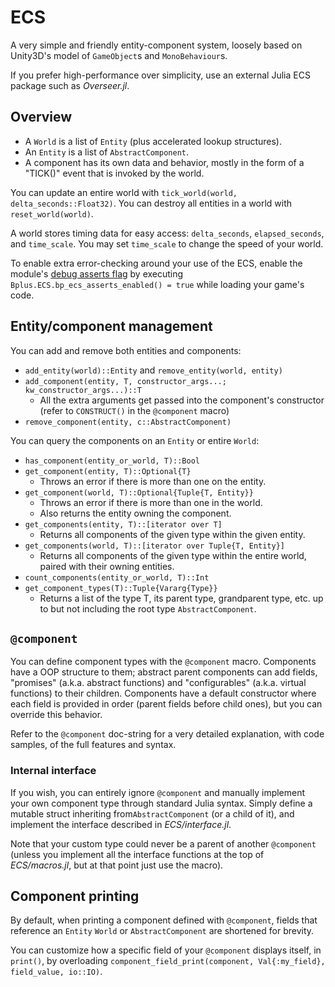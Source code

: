 # ECS

A very simple and friendly entity-component system, loosely based on Unity3D's model of `GameObject`s and `MonoBehaviour`s.

If you prefer high-performance over simplicity, use an external Julia ECS package such as *Overseer.jl*.

## Overview

* A `World` is a list of `Entity` (plus accelerated lookup structures).
* An `Entity` is a list of `AbstractComponent`.
* A component has its own data and behavior, mostly in the form of a "TICK()" event that is invoked by the world.

You can update an entire world with `tick_world(world, delta_seconds::Float32)`. You can destroy all entities in a world with `reset_world(world)`.

A world stores timing data for easy access: `delta_seconds`, `elapsed_seconds`, and `time_scale`. You may set `time_scale` to change the speed of your world.

To enable extra error-checking around your use of the ECS, enable the module's [debug asserts flag](Utilities.md#asserts) by executing `Bplus.ECS.bp_ecs_asserts_enabled() = true` while loading your game's code.

## Entity/component management

You can add and remove both entities and components:

* `add_entity(world)::Entity` and `remove_entity(world, entity)`
* `add_component(entity, T, constructor_args...; kw_constructor_args...)::T`
  * All the extra arguments get passed into the component's constructor (refer to `CONSTRUCT()` in the `@component` macro)
* `remove_component(entity, c::AbstractComponent)`

You can query the components on an `Entity` or entire `World`:

* `has_component(entity_or_world, T)::Bool`
* `get_component(entity, T)::Optional{T}`
  * Throws an error if there is more than one on the entity.
* `get_component(world, T)::Optional{Tuple{T, Entity}}`
  * Throws an error if there is more than one in the world.
  * Also returns the entity owning the component.
* `get_components(entity, T)::[iterator over T]`
  * Returns all components of the given type within the given entity.
* `get_components(world, T)::[iterator over Tuple{T, Entity}]`
  * Returns all components of the given type within the entire world, paired with their owning entities.
* `count_components(entity_or_world, T)::Int`
* `get_component_types(T)::Tuple{Vararg{Type}}`
  * Returns a list of the type T, its parent type, grandparent type, etc. up to but not including the root type `AbstractComponent`.

## `@component`

You can define component types with the `@component` macro. Components have a OOP structure to them; abstract parent components can add fields, "promises" (a.k.a. abstract functions) and "configurables" (a.k.a. virtual functions) to their children. Components have a default constructor where each field is provided in order (parent fields before child ones), but you can override this behavior.

Refer to the `@component` doc-string for a very detailed explanation, with code samples, of the full features and syntax.

### Internal interface

If you wish, you can entirely ignore `@component` and manually implement your own component type through standard Julia syntax.
Simply define a mutable struct inheriting from`AbstractComponent` (or a child of it), and implement the interface described in *ECS/interface.jl*.

Note that your custom type could never be a parent of another `@component` (unless you implement all the interface functions at the top of *ECS/macros.jl*, but at that point just use the macro).

## Component printing

By default, when printing a component defined with `@component`, fields that reference an `Entity` `World` or `AbstractComponent` are shortened for brevity.

You can customize how a specific field of your `@component` displays itself, in `print()`, by overloading `component_field_print(component, Val{:my_field}, field_value, io::IO)`.
